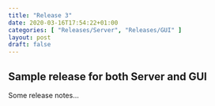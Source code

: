 ```yaml
---
title: "Release 3"
date: 2020-03-16T17:54:22+01:00
categories: [ "Releases/Server", "Releases/GUI" ]
layout: post
draft: false
---
```

## Sample release for both Server and GUI

Some release notes...

